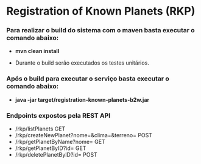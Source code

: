 # Registration of Known Planets (RKP)

### Para realizar o build do sistema com o maven basta executar o comando abaixo:
* **mvn clean install**
- Durante o build serão executados os testes unitários.

### Após o build para executar o serviço basta executar o comando abaixo:
* **java -jar target/registration-known-planets-b2w.jar**

### Endpoints expostos pela REST API
* /rkp/listPlanets GET
* /rkp/createNewPlanet?nome=&clima=&terreno= POST
* /rkp/getPlanetByName?nome= GET
* /rkp/getPlanetByID?id= GET
* /rkp/deletePlanetByID?id= POST

